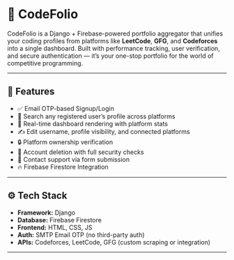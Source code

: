 # 🚀 CodeFolio

CodeFolio is a Django + Firebase-powered portfolio aggregator that unifies your coding profiles from platforms like **LeetCode**, **GFG**, and **Codeforces** into a single dashboard. Built with performance tracking, user verification, and secure authentication — it’s your one-stop portfolio for the world of competitive programming.

---

## 🌟 Features

- ✅ Email OTP-based Signup/Login
- 🔎 Search any registered user’s profile across platforms
- 🧠 Real-time dashboard rendering with platform stats
- ✍️ Edit username, profile visibility, and connected platforms
- 🔒 Platform ownership verification
- 🧹 Account deletion with full security checks
- 📨 Contact support via form submission
- 🔥 Firebase Firestore Integration

---
## ⚙️ Tech Stack

- **Framework:** Django
- **Database:** Firebase Firestore
- **Frontend:** HTML, CSS, JS
- **Auth:** SMTP Email OTP (no third-party auth)
- **APIs:** Codeforces, LeetCode, GFG (custom scraping or integration)

---
